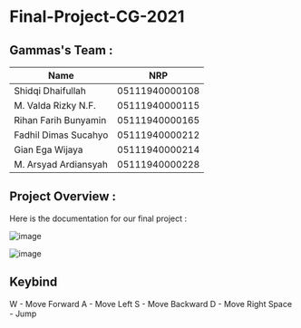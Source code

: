 # Final-Project-CG-2021

## Gammas's Team :

| Name              | NRP            |
| --------------------  | -------------- |
| Shidqi Dhaifullah     | 05111940000108 |
| M. Valda Rizky N.F.   | 05111940000115 |
| Rihan Farih Bunyamin  | 05111940000165 |
| Fadhil Dimas Sucahyo  | 05111940000212 |
| Gian Ega Wijaya       | 05111940000214 |
| M. Arsyad Ardiansyah  | 05111940000228 |

## Project Overview :
Here is the documentation for our final project :

![image](https://user-images.githubusercontent.com/73766214/146409092-0a1f9020-fadf-478a-a0e5-dea822ec4efb.png)

![image](https://user-images.githubusercontent.com/73766214/146409203-1479bbc5-1916-4a6f-b84f-eb1dc985df78.png)

## Keybind

W - Move Forward
A - Move Left
S - Move Backward
D - Move Right
Space - Jump
